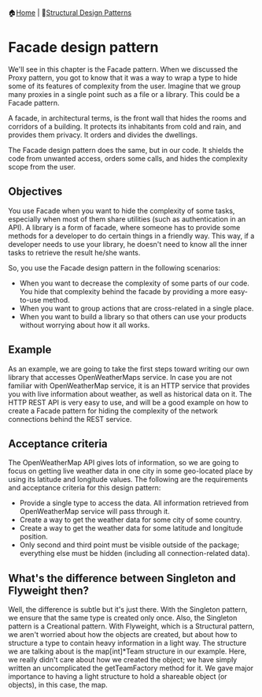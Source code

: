 :house:[Home](https://github.com/DevilsTear/go-design-patterns/README.md "Table of Contents") | :file_folder:[Structural Design Patterns](https://github.com/DevilsTear/go-design-patterns/gangs-of-four/structural/README.md "Structural Design Patterns Table of Contents")
# Facade design pattern
We'll see in this chapter is the Facade pattern. When we discussed the
Proxy pattern, you got to know that it was a way to wrap a type to hide some of its
features of complexity from the user. Imagine that we group many proxies in a single point
such as a file or a library. This could be a Facade pattern.

A facade, in architectural terms, is the front wall that hides the rooms and corridors of a
building. It protects its inhabitants from cold and rain, and provides them privacy. It orders
and divides the dwellings.

The Facade design pattern does the same, but in our code. It shields the code from
unwanted access, orders some calls, and hides the complexity scope from the user.

## Objectives
You use Facade when you want to hide the complexity of some tasks, especially when most
of them share utilities (such as authentication in an API). A library is a form of facade,
where someone has to provide some methods for a developer to do certain things in a
friendly way. This way, if a developer needs to use your library, he doesn't need to know all
the inner tasks to retrieve the result he/she wants.

So, you use the Facade design pattern in the following scenarios:
- When you want to decrease the complexity of some parts of our code. You hide
that complexity behind the facade by providing a more easy-to-use method.
- When you want to group actions that are cross-related in a single place.
- When you want to build a library so that others can use your products without
worrying about how it all works.

## Example
As an example, we are going to take the first steps toward writing our own library that
accesses OpenWeatherMaps service. In case you are not familiar with OpenWeatherMap
service, it is an HTTP service that provides you with live information about weather, as well
as historical data on it. The HTTP REST API is very easy to use, and will be a good example
on how to create a Facade pattern for hiding the complexity of the network connections
behind the REST service.

## Acceptance criteria
The OpenWeatherMap API gives lots of information, so we are going to focus on getting live
weather data in one city in some geo-located place by using its latitude and longitude
values. The following are the requirements and acceptance criteria for this design pattern:
- Provide a single type to access the data. All information retrieved from
OpenWeatherMap service will pass through it.
- Create a way to get the weather data for some city of some country.
- Create a way to get the weather data for some latitude and longitude position.
- Only second and third point must be visible outside of the package; everything
else must be hidden (including all connection-related data).

## What's the difference between Singleton and Flyweight then?
Well, the difference is subtle but it's just there. With the Singleton pattern, we ensure that
the same type is created only once. Also, the Singleton pattern is a Creational pattern. With
Flyweight, which is a Structural pattern, we aren't worried about how the objects are
created, but about how to structure a type to contain heavy information in a light way. The
structure we are talking about is the map[int]*Team structure in our example. Here, we
really didn't care about how we created the object; we have simply written an
uncomplicated the getTeamFactory method for it. We gave major importance to having a
light structure to hold a shareable object (or objects), in this case, the map.